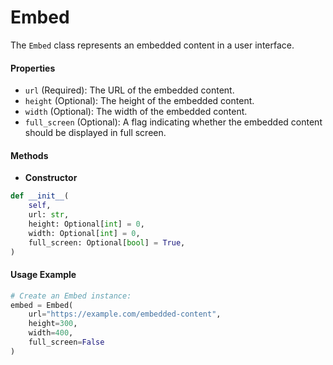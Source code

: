 # Embed

The `Embed` class represents an embedded content in a user interface.

#### Properties

- `url` (Required): The URL of the embedded content.
- `height` (Optional): The height of the embedded content.
- `width` (Optional): The width of the embedded content.
- `full_screen` (Optional): A flag indicating whether the embedded content should be displayed in full screen.

#### Methods

- **Constructor**

```python
def __init__(
    self,
    url: str,
    height: Optional[int] = 0,
    width: Optional[int] = 0,
    full_screen: Optional[bool] = True,
)
```

#### Usage Example

```python
# Create an Embed instance:
embed = Embed(
    url="https://example.com/embedded-content",
    height=300,
    width=400,
    full_screen=False
)
```
